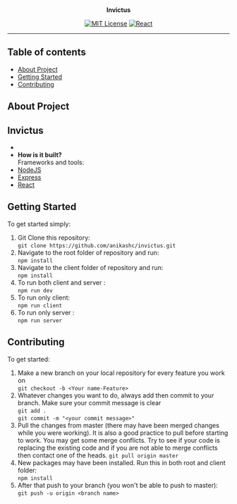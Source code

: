<div align="center">
  <br/>
  <p><strong>Invictus</strong>

[![MIT License](https://img.shields.io/badge/license-MIT-green)]()
[![React](https://img.shields.io/badge/react-application-green?logo=react)]()

</div>

---

## Table of contents

- [About Project](#about-project)
- [Getting Started](#getting-started)
- [Contributing](#contributing)

## About Project

## **Invictus** <br>

-
- **How is it built?** <br>
  Frameworks and tools:
- [NodeJS](https://nodejs.org/en/)
- [Express](https://expressjs.com/)
- [React](https://reactjs.org/)

## Getting Started

To get started simply:

1. Git Clone this repository: <br>
   `git clone https://github.com/anikashc/invictus.git`
2. Navigate to the root folder of repository and run: <br>
   `npm install`
3. Navigate to the client folder of repository and run: <br>
   `npm install`
4. To run both client and server : <br>
   `npm run dev`
5. To run only client: <br>
   `npm run client`
6. To run only server : <br>
   `npm run server`

## Contributing

To get started:

1. Make a new branch on your local repository for every feature you work on<br>
   `git checkout -b <Your name-Feature>`
2. Whatever changes you want to do, always add then commit to your branch. Make sure your commit message is clear <br>
   `git add .` <br>
   `git commit -m "<your commit message>"`
3. Pull the changes from master (there may have been merged changes while you were working). It is also a good practice to pull before starting to work. You may get some merge conflicts. Try to see if your code is replacing the existing code and if you are not able to merge conflicts then contact one of the heads.
   `git pull origin master`
4. New packages may have been installed. Run this in both root and client folder:<br>
   `npm install`
5. After that push to your branch (you won't be able to push to master):<br>
   `git push -u origin <branch name>`
